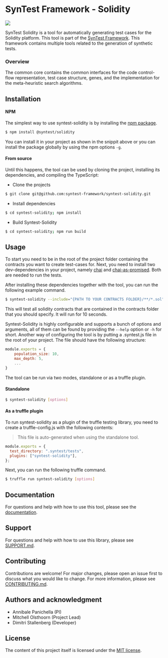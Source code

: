 # SynTest Framework - Solidity

[![](https://github.com/syntest-framework/syntest-solidity/actions/workflows/node.js.yml/badge.svg)](https://github.com/syntest-framework/syntest-solidity/actions/workflows/node.js.yml)

SynTest Solidity is a tool for automatically generating test cases for the Solidity platform. This tool is part of the [SynTest Framework](https://www.syntest.org). This framework contains multiple tools related to the generation of synthetic tests.

### Overview

The common core contains the common interfaces for the code control-flow representation, test case structure, genes, and the implementation for the meta-heuristic search algorithms.

## Installation

#### NPM

The simplest way to use syntest-solidity is by installing the [npm package](https://www.npmjs.com/package/syntest/solidity).

```bash
$ npm install @syntest/solidity
```

You can install it in your project as shown in the snippit above or you can install the package globally by using the npm options `-g`.

#### From source

Until this happens, the tool can be used by cloning the project, installing its dependencies, and compiling the TypeScript:

- Clone the projects

```bash
$ git clone git@github.com:syntest-framework/syntest-solidity.git
```

- Install dependencies

```bash
$ cd syntest-solidity; npm install
```

- Build Syntest-Solidity

```bash
$ cd syntest-solidity; npm run build
```

## Usage

To start you need to be in the root of the project folder containing the contracts you want to create test-cases for. Next, you need to install two dev-dependencies in your project, namely [chai](https://www.npmjs.com/package/chai) and [chai-as-promised](https://www.npmjs.com/package/chai-as-promised). Both are needed to run the tests.

After installing these dependencies together with the tool, you can run the following example command.

```bash
$ syntest-solidity --include="{PATH TO YOUR CONTRACTS FOLDER}/**/*.sol" --search-time=10 --total_time=10
```

This will test all solidity contracts that are contained in the contracts folder that you should specify. It will run for 10 seconds.

Syntest-Solidity is highly configurable and supports a bunch of options and arguments, all of them can be found by providing the `--help` option or `-h` for short. Another way of configuring the tool is by putting a .syntest.js file in the root of your project. The file should have the following structure:

```js
module.exports = {
    population_size: 10,
    max_depth: 5,
    ...
}
```

The tool can be run via two modes, standalone or as a truffle plugin.

#### Standalone

```bash
$ syntest-solidity [options]
```

#### As a truffle plugin

To run syntest-solidity as a plugin of the truffle testing library, you need to create a truffle-config.js with the following contents:

> This file is auto-generated when using the standalone tool.

```js
module.exports = {
  test_directory: ".syntest/tests",
  plugins: ["syntest-solidity"],
};
```

Next, you can run the following truffle command.

```bash
$ truffle run syntest-solidity [options]
```

## Documentation

For questions and help with how to use this tool, please see the [documentation](https://www.syntest.org).

## Support

For questions and help with how to use this library, please see [SUPPORT.md](SUPPORT.md).

## Contributing

Contributions are welcome! For major changes, please open an issue first to discuss what you would like to change. For more information, please see [CONTRIBUTING.md](CONTRIBUTING.md).

## Authors and acknowledgment

- Annibale Panichella (PI)
- Mitchell Olsthoorn (Project Lead)
- Dimitri Stallenberg (Developer)

## License

The content of this project itself is licensed under the [MIT license](LICENSE.md).
